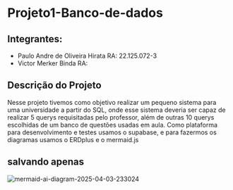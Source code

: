 # Projeto1-Banco-de-dados

## Integrantes:
-  Paulo Andre de Oliveira Hirata RA: 22.125.072-3
-  Victor Merker Binda RA:

## Descrição do Projeto
Nesse projeto tivemos como objetivo realizar um pequeno sistema para uma universidade a partir do SQL, onde esse sistema deveria ser capaz de realizar 5 querys requisitadas pelo professor, além de outras 10 querys escolhidas de um banco de questões usadas em aula. Como plataforma para desenvolvimento e testes usamos o supabase, e para fazermos os diagramas usamos o ERDplus e o mermaid.js

## salvando apenas
![mermaid-ai-diagram-2025-04-03-233024](https://github.com/user-attachments/assets/3e388206-3567-42d6-ae10-85e75cb45276)
